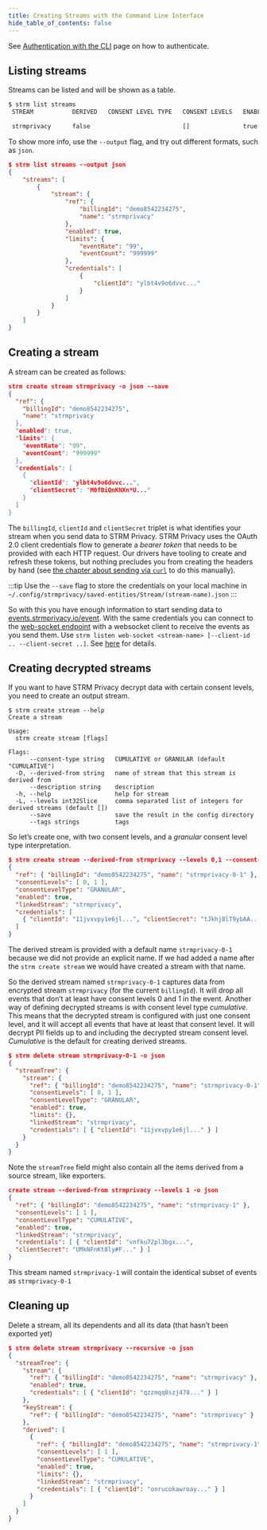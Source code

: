 ```yaml
---
title: Creating Streams with the Command Line Interface 
hide_table_of_contents: false
---
```


See [Authentication with the CLI](quickstart/authentication-cli.md)
page on how to authenticate.

## Listing streams

Streams can be listed and will be shown as a table.

```bash
$ strm list streams
 STREAM           DERIVED   CONSENT LEVEL TYPE   CONSENT LEVELS   ENABLED

 strmprivacy      false                          []               true
```

To show more info, use the `--output` flag, and try out different
formats, such as `json`.
```json
$ strm list streams --output json
{
    "streams": [
        {
            "stream": {
                "ref": {
                    "billingId": "demo8542234275",
                    "name": "strmprivacy"
                },
                "enabled": true,
                "limits": {
                    "eventRate": "99",
                    "eventCount": "999999"
                },
                "credentials": [
                    {
                        "clientId": "ylbt4v9o6dvvc..."
                    }
                ]
            }
        }
    ]
}
```
## Creating a stream

A stream can be created as follows:
```json
strm create stream strmprivacy -o json --save
{
  "ref": {
    "billingId": "demo8542234275",
    "name": "strmprivacy
  },
  "enabled": true,
  "limits": {
    "eventRate": "99",
    "eventCount": "999999"
  },
  "credentials": [
    {
      "clientId": "ylbt4v9o6dvvc...",
      "clientSecret": "M0fBiQnKNXn*U..."
    }
  ]
}
```

The `billingId`, `clientId` and `clientSecret` triplet is what
identifies your stream when you send data to STRM Privacy. STRM Privacy
uses the OAuth 2.0 client credentials flow to generate a *bearer token*
that needs to be provided with each HTTP request. Our drivers have
tooling to create and refresh these tokens, but nothing precludes you
from creating the headers by hand (see [the chapter about sending via
`curl`](sending-curl.md) to do this manually).

:::tip
Use the `--save` flag to store the credentials on your local machine in
`~/.config/strmprivacy/saved-entities/Stream/(stream-name).json`
:::

So with this you have enough information to start sending data to
[events.strmprivacy.io/event](https://events.strmprivacy.io/event). With
the same credentials you can connect to the [web-socket
endpoint](https://websocket.strmprivacy.io) with a websocket client to
receive the events as you send them. Use
`strm listen web-socket <stream-name> [--client-id .. --client-secret ..]`.
See [here](listen-web-socket.md) for details.

## Creating decrypted streams

If you want to have STRM Privacy decrypt data with certain consent
levels, you need to create an output stream.

```
$ strm create stream --help
Create a stream

Usage:
  strm create stream [flags]

Flags:
      --consent-type string   CUMULATIVE or GRANULAR (default "CUMULATIVE")
  -D, --derived-from string   name of stream that this stream is derived from
      --description string    description
  -h, --help                  help for stream
  -L, --levels int32Slice     comma separated list of integers for derived streams (default [])
      --save                  save the result in the config directory
      --tags strings          tags
```

So let’s create one, with two consent levels, and a *granular* consent
level type interpretation.
```json
$ strm create stream --derived-from strmprivacy --levels 0,1 --consent-type GRANULAR -o json
{
  "ref": { "billingId": "demo8542234275", "name": "strmprivacy-0-1" },
  "consentLevels": [ 0, 1 ],
  "consentLevelType": "GRANULAR",
  "enabled": true,
  "linkedStream": "strmprivacy",
  "credentials": [
    { "clientId": "11jvxvpy1e6jl...", "clientSecret": "tJkhj8lT9ybAA..." }
  ]
}
```

The derived stream is provided with a default name `strmprivacy-0-1`
because we did not provide an explicit name. If we had added a name
after the `strm create stream` we would have created a stream with that
name.

So the derived stream named `strmprivacy-0-1` captures data from
encrypted stream `strmprivacy` (for the current `billingId`). It will
drop all events that don’t at least have consent levels 0 and 1 in the
event. Another way of defining decrypted streams is with consent level
type *cumulative*. This means that the decrypted stream is configured
with just one consent level, and it will accept all events that have at
least that consent level. It will decrypt PII fields up to and including
the decrypted stream consent level. *Cumulative* is the default for
creating derived streams.
```json
$ strm delete stream strmprivacy-0-1 -o json
{
  "streamTree": {
    "stream": {
      "ref": { "billingId": "demo8542234275", "name": "strmprivacy-0-1" },
      "consentLevels": [ 0, 1 ],
      "consentLevelType": "GRANULAR",
      "enabled": true,
      "limits": {},
      "linkedStream": "strmprivacy",
      "credentials": [ { "clientId": "11jvxvpy1e6jl..." } ]
    }
  }
}
```

Note the `streamTree` field might also contain all the items derived
from a source stream, like exporters.
```json
create stream --derived-from strmprivacy --levels 1 -o json
{
  "ref": { "billingId": "demo8542234275", "name": "strmprivacy-1" },
  "consentLevels": [ 1 ],
  "consentLevelType": "CUMULATIVE",
  "enabled": true,
  "linkedStream": "strmprivacy",
  "credentials": [ { "clientId": "vnfku72pl3bgx...",
  "clientSecret": "UMkNFnKt8ly#F..." } ]
}
```

This stream named `strmprivacy-1` will contain the identical subset of
events as `strmprivacy-0-1`

## Cleaning up

Delete a stream, all its dependents and all its data (that hasn’t been
exported yet)
```json
$ strm delete stream strmprivacy --recursive -o json
{
  "streamTree": {
    "stream": {
      "ref": { "billingId": "demo8542234275", "name": "strmprivacy" },
      "enabled": true,
      "credentials": [ { "clientId": "qzzmqq8szj478..." } ]
    },
    "keyStream": {
      "ref": { "billingId": "demo8542234275", "name": "strmprivacy" }
    },
    "derived": [
      {
        "ref": { "billingId": "demo8542234275", "name": "strmprivacy-1" },
        "consentLevels": [ 1 ],
        "consentLevelType": "CUMULATIVE",
        "enabled": true,
        "limits": {},
        "linkedStream": "strmprivacy",
        "credentials": [ { "clientId": "onrucokawroay..." } ]
      }
    ]
  }
}
```

